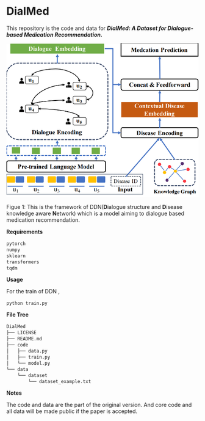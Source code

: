 # DialMed


This repository is the code and data for ***DialMed: A Dataset for Dialogue-based Medication Recommendation.***



![model](./img/model.png)

Figue 1: This is the framework of DDN(**D**ialogue structure and **D**isease knowledge aware **N**etwork) which is a model aiming to dialogue based medication recommendation.



**Requirements**

```
pytorch
numpy
sklearn
transformers
tqdm
```



**Usage**

For the train of  DDN , 

```python
python train.py
```


**File Tree**

```
DialMed
├── LICENSE
├── README.md
├── code
│   ├── data.py
│   ├── train.py
│   └── model.py
└── data
    └── dataset
        └── dataset_example.txt
```



**Notes**

The code and data are the part of the original version.
And core code and all data will be made public if the paper is accepted.

